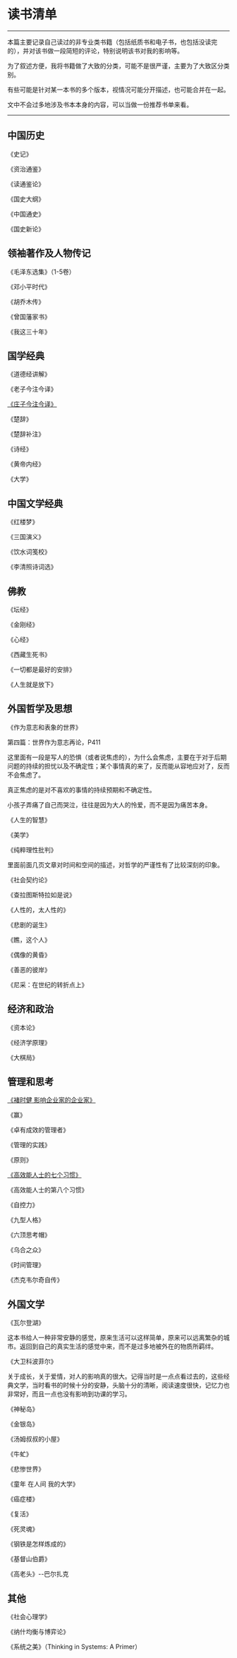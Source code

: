 # 读书清单

---

本篇主要记录自己读过的非专业类书籍（包括纸质书和电子书，也包括没读完的），并对该书做一段简短的评论，特别说明该书对我的影响等。

为了叙述方便，我将书籍做了大致的分类，可能不是很严谨，主要为了大致区分类别。

有些可能是针对某一本书的多个版本，视情况可能分开描述，也可能合并在一起。

文中不会过多地涉及书本本身的内容，可以当做一份推荐书单来看。

---

## 中国历史

《史记》

《资治通鉴》

《读通鉴论》

《国史大纲》

《中国通史》

《国史新论》

## 领袖著作及人物传记

《毛泽东选集》（1-5卷）

《邓小平时代》

《胡乔木传》

《曾国藩家书》

《我这三十年》

## 国学经典

《道德经讲解》

《老子今注今译》

[《庄子今注今译》](/chapter3-read-books/zhuang-zi-jin-zhu-jin-yi.md)

《楚辞》

《楚辞补注》

《诗经》

《黄帝内经》

《大学》

## 中国文学经典

《红楼梦》

《三国演义》

《饮水词笺校》

《李清照诗词选》

## 佛教

《坛经》

《金刚经》

《心经》

《西藏生死书》

《一切都是最好的安排》

《人生就是放下》

## 外国哲学及思想

《作为意志和表象的世界》

第四篇：世界作为意志再论，P411

这里面有一段是写人的恐惧（或者说焦虑的），为什么会焦虑，主要在于对于后期问题的持续的担忧以及不确定性；某个事情真的来了，反而能从容地应对了，反而不会焦虑了。

真正焦虑的是对不喜欢的事情的持续预期和不确定性。

小孩子弄痛了自己而哭泣，往往是因为大人的怜爱，而不是因为痛苦本身。

《人生的智慧》

《美学》

《纯粹理性批判》

里面前面几页文章对时间和空间的描述，对哲学的严谨性有了比较深刻的印象。

《社会契约论》

《查拉图斯特拉如是说》

《人性的，太人性的》

《悲剧的诞生》

《瞧，这个人》

《偶像的黄昏》

《善恶的彼岸》

《尼采：在世纪的转折点上》

## 经济和政治

《资本论》

《经济学原理》

《大棋局》

## 管理和思考

[《褚时健 影响企业家的企业家》](/chapter3-read-books/chu-shi-jian--ying-xiang-qi-ye-jia-de-qi-ye-jia.md)

《赢》

《卓有成效的管理者》

《管理的实践》

《原则》

[《高效能人士的七个习惯》](/chapter3-read-books/seven-habits.md)

《高效能人士的第八个习惯》

《自控力》

《九型人格》

《六顶思考帽》

《乌合之众》

《时间管理》

《杰克韦尔奇自传》

## 外国文学

《瓦尔登湖》

这本书给人一种非常安静的感觉，原来生活可以这样简单，原来可以远离繁杂的城市。返回到自己的真实生活的感觉中来，而不是过多地被外在的物质所羁绊。

《大卫科波菲尔》

关于成长，关于爱情，对人的影响真的很大。记得当时是一点点看过去的，这些经典文学，当时看书的时候十分的安静，头脑十分的清晰，阅读速度很快，记忆力也非常好，而且一点也没有影响到功课的学习。

《神秘岛》

《金银岛》

《汤姆叔叔的小屋》

《牛虻》

《悲惨世界》

《童年 在人间 我的大学》

《癌症楼》

《复活》

《死灵魂》

《钢铁是怎样炼成的》

《基督山伯爵》

《高老头》--巴尔扎克

## 其他

《社会心理学》

《纳什均衡与博弈论》

《系统之美》（Thinking in Systems: A Primer）

